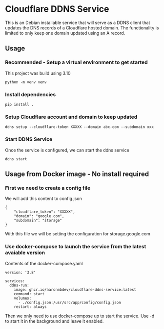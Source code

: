 # Cloudflare DDNS Service

This is an Debian installable service that will serve as a DDNS client that updates the DNS records of a Cloudflare hosted domain. 
The functionality is limited to only keep one domain updated using an A record. 

## Usage

### Recommended - Setup a virtual environment to get started
This project was build using 3.10

```
python -m venv venv
```

### Install dependencies

```
pip install .
```


### Setup Cloudflare account and domain to keep updated

```
ddns setup --cloudflare-token XXXXX --domain abc.com --subdomain xxx
```

### Start DDNS Service
Once the service is configured, we can start the ddns service

```
ddns start
```


## Usage from Docker image - No install required

### First we need to create a config file
We will add this content to config.json
```
{
    "cloudflare_token": "XXXXX",
    "domain": "google.com",
    "subdomain": "storage"
}
```

With this file we will be setting the configuration for storage.google.com

### Use docker-compose to launch the service from the latest avaiable version
Contents of the docker-compose.yaml

```
version: '3.8'

services:
  ddns-run:
    image: ghcr.io/aaronmbdev/cloudflare-ddns-service:latest
    command: start
    volumes:
      - ./config.json:/usr/src/app/config/config.json
    restart: always

```

Then we only need to use docker-compose up to start the service. Use -d to start it in the background and leave it enabled.
